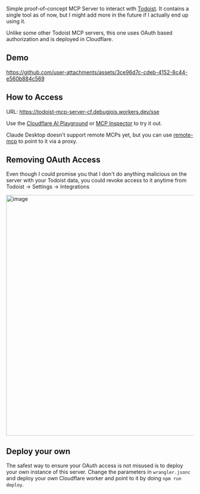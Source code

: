 Simple proof-of-concept MCP Server to interact with [Todoist](https://www.todoist.com). It contains a single tool as of now, but I might add more in the future if I actually end up using it.

Unlike some other Todoist MCP servers, this one uses OAuth based authorization and is deployed in Cloudflare.

## Demo

https://github.com/user-attachments/assets/3ce96d7c-cdeb-4152-8c44-e560b884c569

## How to Access
URL:  https://todoist-mcp-server-cf.debugjois.workers.dev/sse

Use the [Cloudflare AI Playground](https://playground.ai.cloudflare.com/) or [MCP Inspector](https://github.com/modelcontextprotocol/inspector) to try it out.

Claude Desktop doesn't support remote MCPs yet, but you can use [remote-mcp](https://github.com/geelen/mcp-remote) to point to it via a proxy.

## Removing OAuth Access
Even though I could promise you that I don't do anything malicious on the server with your Todoist data, you could revoke access to it anytime from Todoist -> Settings -> Integrations

<img width="646" alt="image" src="https://github.com/user-attachments/assets/fa3f9d99-0760-465a-a456-beac729a13ba" />

## Deploy your own
The safest way to ensure your OAuth access is not misused is to deploy your own instance of this server. Change the parameters in `wrangler.jsonc` and deploy your own Cloudflare worker and point to it by doing `npm run deploy`.
